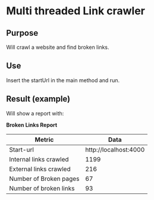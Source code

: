 # Multi threaded Link crawler

## Purpose

Will crawl a website and find broken links.

## Use

Insert the startUrl in the main method and run.

## Result (example)

Will show a report with:

**Broken Links Report**

| Metric                 | Data                   | 
|------------------------|------------------------|
| Start-url              | 	http://localhost:4000 |
| Internal links crawled | 	1199                  |
| External links crawled | 	216                   |
| Number of Broken pages | 	67                    |
| Number of broken links | 	93                    |